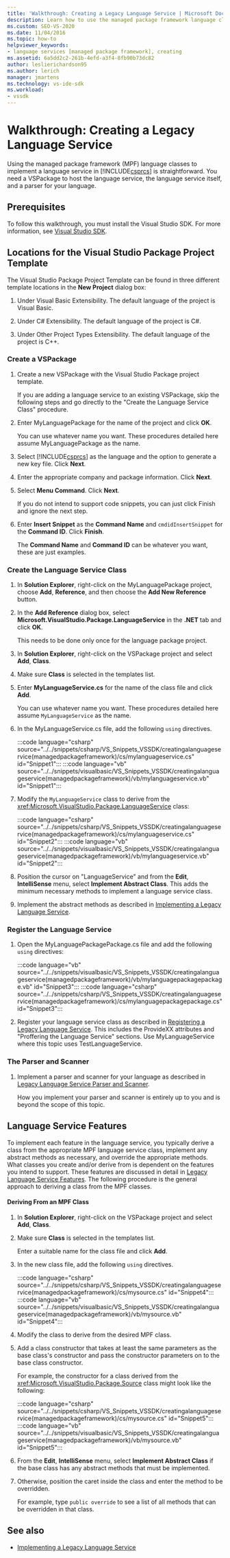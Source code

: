 ```yaml
---
title: 'Walkthrough: Creating a Legacy Language Service | Microsoft Docs'
description: Learn how to use the managed package framework language classes to implement a language service in Visual C#.
ms.custom: SEO-VS-2020
ms.date: 11/04/2016
ms.topic: how-to
helpviewer_keywords:
- language services [managed package framework], creating
ms.assetid: 6a5dd2c2-261b-4efd-a3f4-8fb90b73dc82
author: leslierichardson95
ms.author: lerich
manager: jmartens
ms.technology: vs-ide-sdk
ms.workload:
- vssdk
---
```

# Walkthrough: Creating a Legacy Language Service
Using the managed package framework (MPF) language classes to implement a language service in [!INCLUDE[csprcs](../../data-tools/includes/csprcs_md.md)] is straightforward. You need a VSPackage to host the language service, the language service itself, and a parser for your language.

## Prerequisites
 To follow this walkthrough, you must install the Visual Studio SDK. For more information, see [Visual Studio SDK](../../extensibility/visual-studio-sdk.md).

## Locations for the Visual Studio Package Project Template
 The Visual Studio Package Project Template can be found in three different template locations in the **New Project** dialog box:

1. Under Visual Basic Extensibility. The default language of the project is Visual Basic.

2. Under C# Extensibility. The default language of the project is C#.

3. Under Other Project Types Extensibility. The default language of the project is C++.

### Create a VSPackage

1. Create a new VSPackage with the Visual Studio Package project template.

    If you are adding a language service to an existing VSPackage, skip the following steps and go directly to the "Create the Language Service Class" procedure.

2. Enter MyLanguagePackage for the name of the project and click **OK**.

    You can use whatever name you want. These procedures detailed here assume MyLanguagePackage as the name.

3. Select [!INCLUDE[csprcs](../../data-tools/includes/csprcs_md.md)] as the language and the option to generate a new key file. Click **Next**.

4. Enter the appropriate company and package information. Click **Next**.

5. Select **Menu Command**. Click **Next**.

    If you do not intend to support code snippets, you can just click Finish and ignore the next step.

6. Enter **Insert Snippet** as the **Command Name** and `cmdidInsertSnippet` for the **Command ID**. Click **Finish**.

    The **Command Name** and **Command ID** can be whatever you want, these are just examples.

### Create the Language Service Class

1. In **Solution Explorer**, right-click on the MyLanguagePackage project, choose **Add**, **Reference**, and then choose the **Add New Reference** button.

2. In the **Add Reference** dialog box, select **Microsoft.VisualStudio.Package.LanguageService** in the **.NET** tab and click **OK**.

     This needs to be done only once for the language package project.

3. In **Solution Explorer**, right-click on the VSPackage project and select **Add**, **Class**.

4. Make sure **Class** is selected in the templates list.

5. Enter **MyLanguageService.cs** for the name of the class file and click **Add**.

     You can use whatever name you want. These procedures detailed here assume `MyLanguageService` as the name.

6. In the MyLanguageService.cs file, add the following `using` directives.

     :::code language="csharp" source="../../snippets/csharp/VS_Snippets_VSSDK/creatingalanguageservice(managedpackageframework)/cs/mylanguageservice.cs" id="Snippet1":::
     :::code language="vb" source="../../snippets/visualbasic/VS_Snippets_VSSDK/creatingalanguageservice(managedpackageframework)/vb/mylanguageservice.vb" id="Snippet1":::

7. Modify the `MyLanguageService` class to derive from the <xref:Microsoft.VisualStudio.Package.LanguageService> class:

     :::code language="csharp" source="../../snippets/csharp/VS_Snippets_VSSDK/creatingalanguageservice(managedpackageframework)/cs/mylanguageservice.cs" id="Snippet2":::
     :::code language="vb" source="../../snippets/visualbasic/VS_Snippets_VSSDK/creatingalanguageservice(managedpackageframework)/vb/mylanguageservice.vb" id="Snippet2":::

8. Position the cursor on "LanguageService" and from the **Edit**, **IntelliSense** menu, select **Implement Abstract Class**. This adds the minimum necessary methods to implement a language service class.

9. Implement the abstract methods as described in [Implementing a Legacy Language Service](../../extensibility/internals/implementing-a-legacy-language-service2.md).

### Register the Language Service

1. Open the MyLanguagePackagePackage.cs file and add the following `using` directives:

     :::code language="vb" source="../../snippets/visualbasic/VS_Snippets_VSSDK/creatingalanguageservice(managedpackageframework)/vb/mylanguagepackagepackage.vb" id="Snippet3":::
     :::code language="csharp" source="../../snippets/csharp/VS_Snippets_VSSDK/creatingalanguageservice(managedpackageframework)/cs/mylanguagepackagepackage.cs" id="Snippet3":::

2. Register your language service class as described in [Registering a Legacy Language Service](../../extensibility/internals/registering-a-legacy-language-service1.md). This includes the ProvideXX attributes and "Proffering the Language Service" sections. Use MyLanguageService where this topic uses TestLanguageService.

### The Parser and Scanner

1. Implement a parser and scanner for your language as described in [Legacy Language Service Parser and Scanner](../../extensibility/internals/legacy-language-service-parser-and-scanner.md).

     How you implement your parser and scanner is entirely up to you and is beyond the scope of this topic.

## Language Service Features
 To implement each feature in the language service, you typically derive a class from the appropriate MPF language service class, implement any abstract methods as necessary, and override the appropriate methods. What classes you create and/or derive from is dependent on the features you intend to support. These features are discussed in detail in [Legacy Language Service Features](../../extensibility/internals/legacy-language-service-features1.md). The following procedure is the general approach to deriving a class from the MPF classes.

#### Deriving From an MPF Class

1. In **Solution Explorer**, right-click on the VSPackage project and select **Add**, **Class**.

2. Make sure **Class** is selected in the templates list.

     Enter a suitable name for the class file and click **Add**.

3. In the new class file, add the following `using` directives.

     :::code language="csharp" source="../../snippets/csharp/VS_Snippets_VSSDK/creatingalanguageservice(managedpackageframework)/cs/mysource.cs" id="Snippet4":::
     :::code language="vb" source="../../snippets/visualbasic/VS_Snippets_VSSDK/creatingalanguageservice(managedpackageframework)/vb/mysource.vb" id="Snippet4":::

4. Modify the class to derive from the desired MPF class.

5. Add a class constructor that takes at least the same parameters as the base class's constructor and pass the constructor parameters on to the base class constructor.

     For example, the constructor for a class derived from the <xref:Microsoft.VisualStudio.Package.Source> class might look like the following:

     :::code language="csharp" source="../../snippets/csharp/VS_Snippets_VSSDK/creatingalanguageservice(managedpackageframework)/cs/mysource.cs" id="Snippet5":::
     :::code language="vb" source="../../snippets/visualbasic/VS_Snippets_VSSDK/creatingalanguageservice(managedpackageframework)/vb/mysource.vb" id="Snippet5":::

6. From the **Edit**, **IntelliSense** menu, select **Implement Abstract Class** if the base class has any abstract methods that must be implemented.

7. Otherwise, position the caret inside the class and enter the method to be overridden.

     For example, type `public override` to see a list of all methods that can be overridden in that class.

## See also
- [Implementing a Legacy Language Service](../../extensibility/internals/implementing-a-legacy-language-service1.md)
